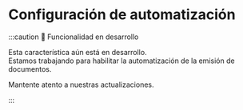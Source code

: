 # Configuración de automatización

:::caution 🚧 Funcionalidad en desarrollo

Esta característica aún está en desarrollo.  
Estamos trabajando para habilitar la automatización de la emisión de documentos.  

Mantente atento a nuestras actualizaciones.

:::